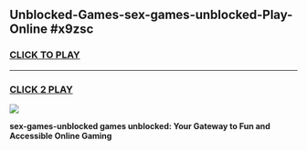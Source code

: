 
## Unblocked-Games-sex-games-unblocked-Play-Online #x9zsc
<h3>
<a href="https://news.freeplayer.one?title=sex-games-unblocked&ref=3">CLICK TO PLAY</a></h3>
<hr>

<h3>
<a href="https://news.freeplayer.one?title=sex-games-unblocked&ref=3">CLICK 2 PLAY</a>
  
</h3>

<a href="https://news.freeplayer.one?title=sex-games-unblocked&ref=3"><img src="https://clearcache.store/games.png"></a>


**sex-games-unblocked games unblocked: Your Gateway to Fun and Accessible Online Gaming**

